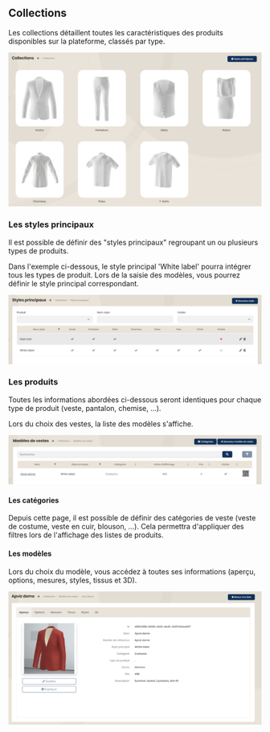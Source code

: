 ## Collections

Les collections détaillent toutes les caractéristiques des produits disponibles sur la plateforme, classés par type.

<img src="../Images/Overview/Collections.png" alt="Collections" class="shadow-sm" />

### Les styles principaux

Il est possible de définir des "styles principaux" regroupant un ou plusieurs types de produits.

Dans l'exemple ci-dessous, le style principal 'White label' pourra intégrer tous les types de produit. Lors de la saisie des modèles, vous pourrez définir le style principal correspondant.

<img src="../Images/Overview/MainStyles.png" alt="Styles principaux" class="shadow-sm" />


### Les produits

Toutes les informations abordées ci-dessous seront identiques pour chaque type de produit (veste, pantalon, chemise, ...).

Lors du choix des vestes, la liste des modèles s'affiche.

<img src="../Images/Overview/Jackets.png" alt="Vestes" class="shadow-sm" />

#### Les catégories

Depuis cette page, il est possible de définir des catégories de veste (veste de costume, veste en cuir, blouson, ...). Cela permettra d'appliquer des filtres lors de l'affichage des listes de produits.

#### Les modèles

Lors du choix du modèle, vous accédez à toutes ses informations (aperçu, options, mesures, styles, tissus et 3D).

<img src="../Images/Overview/Models.png" alt="Modèles" class="shadow-sm" />
